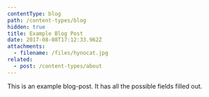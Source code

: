 ```yaml
---
contentType: blog
path: /content-types/blog
hidden: true
title: Example Blog Post
date: 2017-08-08T17:12:33.962Z
attachments:
  - filename: /files/hynocat.jpg
related:
  - post: /content-types/about
---
```

This is an example blog-post. It has all the possible fields filled out.